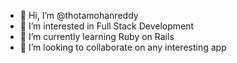 - 👋 Hi, I’m @thotamohanreddy
- 👀 I’m interested in Full Stack Development
- 🌱 I’m currently learning Ruby on Rails
- 💞️ I’m looking to collaborate on any interesting app

<!---
thotamohanreddy/thotamohanreddy is a ✨ special ✨ repository because its `README.md` (this file) appears on your GitHub profile.
You can click the Preview link to take a look at your changes.
--->
